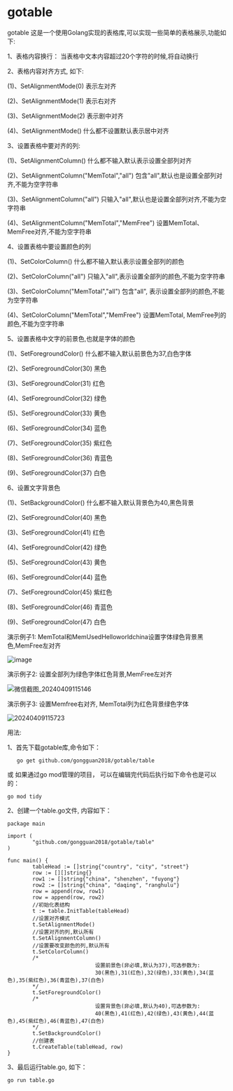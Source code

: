 # gotable
gotable
这是一个使用Golang实现的表格库,可以实现一些简单的表格展示,功能如下:

1、表格内容换行： 当表格中文本内容超过20个字符的时候,将自动换行

2、表格内容对齐方式, 如下:

(1)、SetAlignmentMode(0) 表示左对齐

(2)、SetAlignmentMode(1) 表示右对齐

(3)、SetAlignmentMode(2) 表示剧中对齐

(4)、SetAlignmentMode()  什么都不设置默认表示居中对齐

3、设置表格中要对齐的列: 

(1)、SetAlignmentColumn()                       什么都不输入默认表示设置全部列对齐

(2)、SetAlignmentColumn("MemTotal","all")       包含"all",默认也是设置全部列对齐,不能为空字符串

(3)、SetAlignmentColumn("all")                  只输入"all",默认也是设置全部列对齐,不能为空字符串

(4)、SetAlignmentColumn("MemTotal","MemFree")   设置MemTotal、MemFree对齐,不能为空字符串

4、设置表格中要设置颜色的列

(1)、SetColorColumn()                           什么都不输入默认表示设置全部列的颜色

(2)、SetColorColumn("all")                      只输入"all",表示设置全部列的颜色,不能为空字符串

(3)、SetColorColumn("MemTotal","all")           包含"all", 表示设置全部列的颜色,不能为空字符串

(4)、SetColorColumn("MemTotal","MemFree")       设置MemTotal, MemFree列的颜色,不能为空字符串

5、设置表格中文字的前景色,也就是字体的颜色

(1)、SetForegroundColor()                       什么都不输入默认前景色为37,白色字体

(2)、SetForegroundColor(30)                     黑色

(3)、SetForegroundColor(31)                     红色

(4)、SetForegroundColor(32)                     绿色

(5)、SetForegroundColor(33)                     黄色

(6)、SetForegroundColor(34)                     蓝色

(7)、SetForegroundColor(35)                     紫红色

(8)、SetForegroundColor(36)                     青蓝色

(9)、SetForegroundColor(37)                     白色

6、设置文字背景色

(1)、SetBackgroundColor()                       什么都不输入默认背景色为40,黑色背景

(2)、SetForegroundColor(40)                     黑色

(3)、SetForegroundColor(41)                     红色

(4)、SetForegroundColor(42)                     绿色

(5)、SetForegroundColor(43)                     黄色

(6)、SetForegroundColor(44)                     蓝色

(7)、SetForegroundColor(45)                     紫红色

(8)、SetForegroundColor(46)                     青蓝色

(9)、SetForegroundColor(47)                     白色

演示例子1: MemTotal和MemUsedHelloworldchina设置字体绿色背景黑色,MemFree左对齐

![image](https://github.com/gongguan2018/gotable/assets/40058594/07ee146b-340c-43e4-bafb-a48b8a183da6)

演示例子2: 设置全部列为绿色字体红色背景,MemFree左对齐

![微信截图_20240409115146](https://github.com/gongguan2018/gotable/assets/40058594/a3bee646-8a9a-4e6a-9f14-c9c139983cd2)

演示例子3: 设置Memfree右对齐, MemTotal列为红色背景绿色字体


![20240409115723](https://github.com/gongguan2018/gotable/assets/40058594/c5e741d1-2ed1-4af3-abbe-fdde8db7d53f)


用法:

1、首先下载gotable库,命令如下：

```
   go get github.com/gongguan2018/gotable/table
```

或 如果通过go mod管理的项目， 可以在编辑完代码后执行如下命令也是可以的：

```
go mod tidy
```

2、创建一个table.go文件, 内容如下：

```
package main

import (
        "github.com/gongguan2018/gotable/table"
)

func main() {
        tableHead := []string{"country", "city", "street"}
        row := [][]string{}
        row1 := []string{"china", "shenzhen", "fuyong"}
        row2 := []string{"china", "daqing", "ranghulu"}
        row = append(row, row1)
        row = append(row, row2)
        //初始化表结构
        t := table.InitTable(tableHead)
        //设置对齐模式
        t.SetAlignmentMode()
        //设置对齐的列,默认所有
        t.SetAlignmentColumn()
        //设置要改变颜色的列,默认所有
        t.SetColorColumn()
        /*
                            设置前景色(非必填,默认为37),可选参数为:
                            30(黑色),31(红色),32(绿色),33(黄色),34(蓝色),35(紫红色),36(青蓝色),37(白色)
        */
        t.SetForegroundColor()
        /*
                            设置背景色(非必填,默认为40),可选参数为:
                            40(黑色),41(红色),42(绿色),43(黄色),44(蓝色),45(紫红色),46(青蓝色),47(白色)
        */
        t.SetBackgroundColor()
        //创建表
        t.CreateTable(tableHead, row)
}

```
3、最后运行table.go, 如下：

```
go run table.go
```
